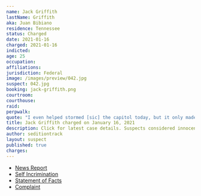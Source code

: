 ```yaml
---
name: Jack Griffith
lastName: Griffith
aka: Juan Bibiano
residence: Tennessee
status: Charged
date: 2021-01-16
charged: 2021-01-16
indicted:
age: 25
occupation:
affiliations:
jurisdiction: Federal
image: /images/preview/042.jpg
suspect: 042.jpg
booking: jack-griffith.png
courtroom:
courthouse:
raid:
perpwalk:
quote: "I even helped stormed [sic] the capitol today, but it only made things worse."
title: Jack Griffith charged on January 16, 2021
description: Click for latest case details. Suspects considered innocent until proven guilty.
author: seditiontrack
layout: suspect
published: true
charges:
---
```

- [News Report](https://www.newschannel5.com/news/gallatin-man-arrested-in-connection-with-capitol-riot)
- [Self Incrimination](https://twitter.com/ndelriego/status/1348468023888392193?s=20)
- [Statement of Facts](https://www.justice.gov/file/1355781/download)
- [Complaint](https://www.justice.gov/opa/page/file/1356476/download)
